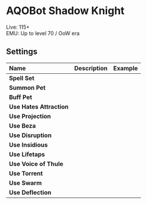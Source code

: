 # AQOBot Shadow Knight

Live: 115+  
EMU: Up to level 70 / OoW era

## Settings

| **Name** | **Description** | **Example** |
| :-- | :----- | :--- |
| **Spell Set** |  |  |
| **Summon Pet** |  |  |
| **Buff Pet** |  |  |
| **Use Hates Attraction** |  |  |
| **Use Projection** |  |  |
| **Use Beza** |  |  |
| **Use Disruption** |  |  |
| **Use Insidious** |  |  |
| **Use Lifetaps** |  |  |
| **Use Voice of Thule** |  |  |
| **Use Torrent** |  |  |
| **Use Swarm** |  |  |
| **Use Deflection** |  |  |